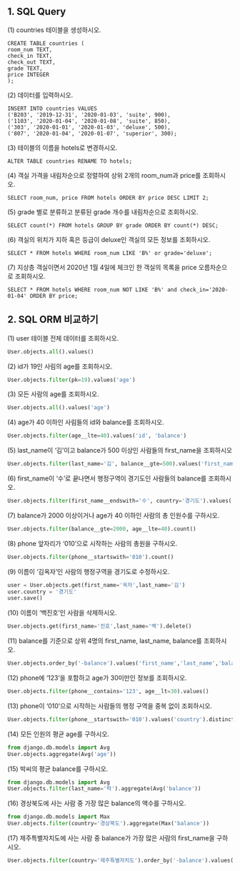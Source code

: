 ## 1. SQL Query

(1) countries 테이블을 생성하시오. 

```sqlite
CREATE TABLE countries (
room_num TEXT,
check_in TEXT,
check_out TEXT,
grade TEXT,
price INTEGER
);
```

(2) 데이터를 입력하시오. 

```sqlite
INSERT INTO countries VALUES
('B203', '2019-12-31', '2020-01-03', 'suite', 900),
('1103', '2020-01-04', '2020-01-08', 'suite', 850),
('303', '2020-01-01', '2020-01-03', 'deluxe', 500),
('807', '2020-01-04', '2020-01-07', 'superior', 300);
```

(3) 테이블의 이름을 hotels로 변경하시오.

```sqlite
ALTER TABLE countries RENAME TO hotels;
```

(4) 객실 가격을 내림차순으로 정렬하여 상위 2개의 room_num과 price를 조회하시오. 

```sqlite
SELECT room_num, price FROM hotels ORDER BY price DESC LIMIT 2;
```

(5) grade 별로 분류하고 분류된 grade 개수를 내림차순으로 조회하시오. 

```sqlite
SELECT count(*) FROM hotels GROUP BY grade ORDER BY count(*) DESC;
```

(6) 객실의 위치가 지하 혹은 등급이 deluxe인 객실의 모든 정보를 조회하시오. 

```sqlite
SELECT * FROM hotels WHERE room_num LIKE 'B%' or grade='deluxe';
```

(7) 지상층 객실이면서 2020년 1월 4일에 체크인 한 객실의 목록을 price 오름차순으로 조회하시오.

```sqlite
SELECT * FROM hotels WHERE room_num NOT LIKE 'B%' and check_in='2020-01-04' ORDER BY price;
```



## 2. SQL ORM 비교하기

(1) user 테이블 전체 데이터를 조회하시오. 

```python
User.objects.all().values()
```

(2) id가 19인 사림의 age를 조회하시오. 

```python
User.objects.filter(pk=19).values('age')
```

(3) 모든 사람의 age를 조회하시오.

```python
User.objects.all().values('age')
```

(4) age가 40 이하인 사림들의 id와 balance를 조회하시오.

```python
User.objects.filter(age__lte=40).values('id', 'balance')
```

(5) last_name이 ‘김’이고 balance가 500 이상인 사람들의 first_name을 조회하시오

```python
User.objects.filter(last_name='김', balance__gte=500).values('first_name')
```

(6) first_name이 ‘수’로 끝나면서 행정구역이 경기도인 사람들의 balance를 조회하시오. 

```python
User.objects.filter(first_name__endswith='수', country='경기도').values('balance')
```

(7) balance가 2000 이상이거나 age가 40 이하인 사람의 총 인원수를 구하시오. 

```python
User.objects.filter(balance__gte=2000, age__lte=40).count()
```

(8) phone 앞자리가 ‘010’으로 시작하는 사람의 총원을 구하시오.

```python
User.objects.filter(phone__startswith='010').count()
```

(9) 이름이 ‘김옥자’인 사람의 행정구역을 경기도로 수정하시오. 

```python
user = User.objects.get(first_name='옥자',last_name='김')
user.country = '경기도'
user.save()
```

(10) 이름이 ‘백진호’인 사람을 삭제하시오. 

```python
User.objects.get(first_name='진호',last_name='백').delete()
```

(11) balance를 기준으로 상위 4명의 first_name, last_name, balance를 조회하시오. 

```python
User.objects.order_by('-balance').values('first_name','last_name','balance')[:4]
```

(12) phone에 ‘123’을 포함하고 age가 30미만인 정보를 조회하시오. 

```python
User.objects.filter(phone__contains='123', age__lt=30).values()
```

(13) phone이 ‘010’으로 시작하는 사람들의 행정 구역을 중복 없이 조회하시오. 

```python
User.objects.filter(phone__startswith='010').values('country').distinct()
```

(14) 모든 인원의 평균 age를 구하시오. 

```python
from django.db.models import Avg
User.objects.aggregate(Avg('age'))
```

(15) 박씨의 평균 balance를 구하시오. 

```python
from django.db.models import Avg
User.objects.filter(last_name='박').aggregate(Avg('balance'))
```

(16) 경상북도에 사는 사람 중 가장 많은 balance의 액수를 구하시오. 

```python
from django.db.models import Max
User.objects.filter(country='경상북도').aggregate(Max('balance'))
```

(17) 제주특별자치도에 사는 사람 중 balance가 가장 많은 사람의 first_name을 구하시오. 

```python
User.objects.filter(country='제주특별자치도').order_by('-balance').values('first_name')[:1]
```









